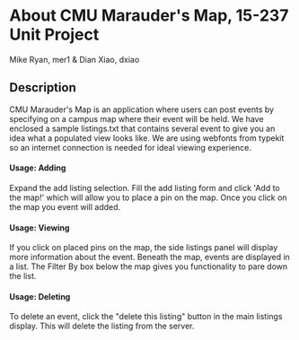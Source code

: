 # About CMU Marauder's Map, 15-237 Unit Project
Mike Ryan, mer1 & Dian Xiao, dxiao

## Description
CMU Marauder's Map is an application where users can post events by specifying on a campus map where their event will be held. We have enclosed a sample listings.txt that contains several event to give you an idea what a populated view looks like. We are using webfonts from typekit so an internet connection is needed for ideal viewing experience.

#### Usage: Adding
Expand the add listing selection. Fill the add listing form and click 'Add to the map!' which will allow you to place a pin on the map. Once you click on the map you event will added. 

#### Usage: Viewing
If you click on placed pins on the map, the side listings panel will display more information about the event. Beneath the map, events are displayed in a list. The Filter By box below the map gives you functionality to pare down the list.

#### Usage: Deleting
To delete an event, click the "delete this listing" button in the main listings display. This will delete the listing from the server.